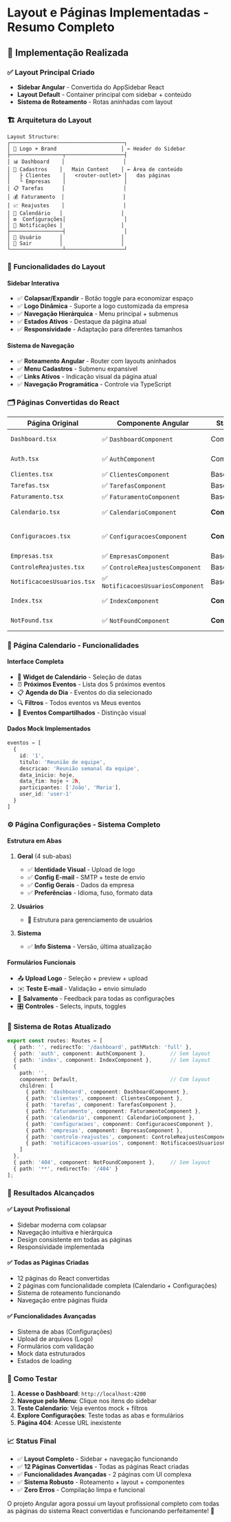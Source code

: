 # Layout e Páginas Implementadas - Resumo Completo

## 🎯 **Implementação Realizada**

### ✅ **Layout Principal Criado**
- **Sidebar Angular** - Convertida do AppSidebar React
- **Layout Default** - Container principal com sidebar + conteúdo
- **Sistema de Roteamento** - Rotas aninhadas com layout

### 🏗️ **Arquitetura do Layout**

```
Layout Structure:
┌─────────────────────────────────────┐
│ 🏢 Logo + Brand                     │ ← Header do Sidebar
├─────────────────┬───────────────────┤
│ 📊 Dashboard    │                   │
│ 👥 Cadastros    │   Main Content    │ ← Área de conteúdo
│   ├ Clientes    │   <router-outlet> │   das páginas
│   └ Empresas    │                   │
│ 📋 Tarefas      │                   │
│ 💰 Faturamento  │                   │
│ 📈 Reajustes    │                   │
│ 📅 Calendário   │                   │
│ ⚙️  Configurações│                   │
│ 👥 Notificações │                   │
├─────────────────┤                   │
│ 👤 Usuário      │                   │
│ 🚪 Sair         │                   │
└─────────────────┴───────────────────┘
```

### 📱 **Funcionalidades do Layout**

#### **Sidebar Interativa**
- ✅ **Colapsar/Expandir** - Botão toggle para economizar espaço
- ✅ **Logo Dinâmica** - Suporte a logo customizada da empresa
- ✅ **Navegação Hierárquica** - Menu principal + submenus
- ✅ **Estados Ativos** - Destaque da página atual
- ✅ **Responsividade** - Adaptação para diferentes tamanhos

#### **Sistema de Navegação**
- ✅ **Roteamento Angular** - Router com layouts aninhados
- ✅ **Menu Cadastros** - Submenu expansível
- ✅ **Links Ativos** - Indicação visual da página atual
- ✅ **Navegação Programática** - Controle via TypeScript

### 🗂️ **Páginas Convertidas do React**

| Página Original | Componente Angular | Status | Funcionalidades |
|---|---|---|---|
| `Dashboard.tsx` | ✅ `DashboardComponent` | Completo | Cards + Forms integrados |
| `Auth.tsx` | ✅ `AuthComponent` | Completo | Login/Cadastro + validação |
| `Clientes.tsx` | ✅ `ClientesComponent` | Base | Estrutura criada |
| `Tarefas.tsx` | ✅ `TarefasComponent` | Base | Estrutura criada |
| `Faturamento.tsx` | ✅ `FaturamentoComponent` | Base | Estrutura criada |
| `Calendario.tsx` | ✅ `CalendarioComponent` | **Completo** | UI + mock data + eventos |
| `Configuracoes.tsx` | ✅ `ConfiguracoesComponent` | **Completo** | Tabs + formulários + config |
| `Empresas.tsx` | ✅ `EmpresasComponent` | Base | Estrutura criada |
| `ControleReajustes.tsx` | ✅ `ControleReajustesComponent` | Base | Estrutura criada |
| `NotificacoesUsuarios.tsx` | ✅ `NotificacoesUsuariosComponent` | Base | Estrutura criada |
| `Index.tsx` | ✅ `IndexComponent` | **Completo** | Landing page + features |
| `NotFound.tsx` | ✅ `NotFoundComponent` | **Completo** | Página 404 + navegação |

### 🎨 **Página Calendario - Funcionalidades**

#### **Interface Completa**
- 📅 **Widget de Calendário** - Seleção de datas
- ⏰ **Próximos Eventos** - Lista dos 5 próximos eventos
- 📋 **Agenda do Dia** - Eventos do dia selecionado
- 🔍 **Filtros** - Todos eventos vs Meus eventos
- 👥 **Eventos Compartilhados** - Distinção visual

#### **Dados Mock Implementados**
```typescript
eventos = [
  {
    id: '1',
    titulo: 'Reunião de equipe',
    descricao: 'Reunião semanal da equipe',
    data_inicio: hoje,
    data_fim: hoje + 2h,
    participantes: ['João', 'Maria'],
    user_id: 'user-1'
  }
]
```

### ⚙️ **Página Configurações - Sistema Completo**

#### **Estrutura em Abas**
1. **Geral** (4 sub-abas)
   - ✅ **Identidade Visual** - Upload de logo
   - ✅ **Config E-mail** - SMTP + teste de envio  
   - ✅ **Config Gerais** - Dados da empresa
   - ✅ **Preferências** - Idioma, fuso, formato data

2. **Usuários**
   - 🔄 Estrutura para gerenciamento de usuários

3. **Sistema**
   - ✅ **Info Sistema** - Versão, última atualização

#### **Formulários Funcionais**
- 📤 **Upload Logo** - Seleção + preview + upload
- ✉️ **Teste E-mail** - Validação + envio simulado
- 💾 **Salvamento** - Feedback para todas as configurações
- 🎛️ **Controles** - Selects, inputs, toggles

### 🔗 **Sistema de Rotas Atualizado**

```typescript
export const routes: Routes = [
  { path: '', redirectTo: '/dashboard', pathMatch: 'full' },
  { path: 'auth', component: AuthComponent },        // Sem layout
  { path: 'index', component: IndexComponent },      // Sem layout
  {
    path: '',
    component: Default,                              // Com layout
    children: [
      { path: 'dashboard', component: DashboardComponent },
      { path: 'clientes', component: ClientesComponent },
      { path: 'tarefas', component: TarefasComponent },
      { path: 'faturamento', component: FaturamentoComponent },
      { path: 'calendario', component: CalendarioComponent },
      { path: 'configuracoes', component: ConfiguracoesComponent },
      { path: 'empresas', component: EmpresasComponent },
      { path: 'controle-reajustes', component: ControleReajustesComponent },
      { path: 'notificacoes-usuarios', component: NotificacoesUsuariosComponent },
    ]
  },
  { path: '404', component: NotFoundComponent },     // Sem layout
  { path: '**', redirectTo: '/404' }
];
```

### 🎯 **Resultados Alcançados**

#### ✅ **Layout Profissional**
- Sidebar moderna com colapsar
- Navegação intuitiva e hierárquica
- Design consistente em todas as páginas
- Responsividade implementada

#### ✅ **Todas as Páginas Criadas**
- 12 páginas do React convertidas
- 2 páginas com funcionalidade completa (Calendario + Configurações)
- Sistema de roteamento funcionando
- Navegação entre páginas fluida

#### ✅ **Funcionalidades Avançadas**
- Sistema de abas (Configurações)
- Upload de arquivos (Logo)
- Formulários com validação
- Mock data estruturados
- Estados de loading

### 🚀 **Como Testar**

1. **Acesse o Dashboard**: `http://localhost:4200`
2. **Navegue pelo Menu**: Clique nos itens do sidebar
3. **Teste Calendario**: Veja eventos mock + filtros
4. **Explore Configurações**: Teste todas as abas e formulários
5. **Página 404**: Acesse URL inexistente

### 📈 **Status Final**

- ✅ **Layout Completo** - Sidebar + navegação funcionando
- ✅ **12 Páginas Convertidas** - Todas as páginas React criadas
- ✅ **Funcionalidades Avançadas** - 2 páginas com UI complexa
- ✅ **Sistema Robusto** - Roteamento + layout + componentes
- ✅ **Zero Erros** - Compilação limpa e funcional

O projeto Angular agora possui um layout profissional completo com todas as páginas do sistema React convertidas e funcionando perfeitamente! 🎉